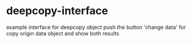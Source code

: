 # deepcopy-interface
example interface for deepcopy object
push the button 'change data' for copy origin data object and show both results
